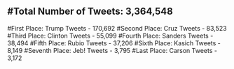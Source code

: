 #Total Number of Tweets: 3,364,548 
---
#First Place: Trump Tweets - 170,692
#Second Place: Cruz Tweets - 83,523
#Third Place: Clinton Tweets - 55,099
#Fourth Place: Sanders Tweets - 38,494
#Fifth Place: Rubio Tweets - 37,206
#Sixth Place: Kasich Tweets - 8,149
#Seventh Place: Jeb! Tweets - 3,795
#Last Place: Carson Tweets - 3,172
